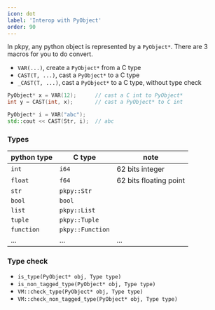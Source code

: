 ```yaml
---
icon: dot
label: 'Interop with PyObject'
order: 90
---
```


In pkpy, any python object is represented by a `PyObject*`.
There are 3 macros for you to do convert.

+  `VAR(...)`,
create a `PyObject*` from a C type
+ `CAST(T, ...)`,
cast a `PyObject*` to a C type
+ `_CAST(T, ...)`,
cast a `PyObject*` to a C type, without type check

```cpp
PyObject* x = VAR(12);		// cast a C int to PyObject*
int y = CAST(int, x);		// cast a PyObject* to C int

PyObject* i = VAR("abc");
std::cout << CAST(Str, i);	// abc
```

### Types

| python type  | C type           | note                   |
| ------------ | ---------------- | ---------------------- |
| `int`        | `i64`            | 62 bits integer        |
| `float`      | `f64`            | 62 bits floating point |
| `str`        | `pkpy::Str`      |                        |
| `bool`       | `bool`           |                        |
| `list`       | `pkpy::List`     |                        |
| `tuple`      | `pkpy::Tuple`    |                        |
| `function`   | `pkpy::Function` |                        |
| ...          | ...              | ...                    |

### Type check

+ `is_type(PyObject* obj, Type type)`
+ `is_non_tagged_type(PyObject* obj, Type type)`
+ `VM::check_type(PyObject* obj, Type type)`
+ `VM::check_non_tagged_type(PyObject* obj, Type type)`